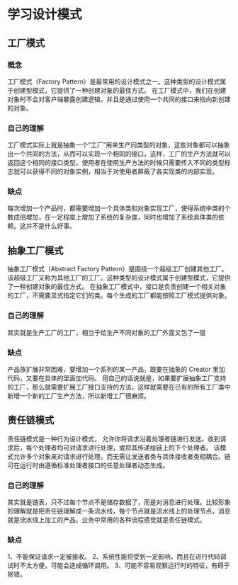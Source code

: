 # 学习设计模式

## 工厂模式
### 概念
工厂模式（Factory Pattern）是最常用的设计模式之一。这种类型的设计模式属于创建型模式，它提供了一种创建对象的最佳方式。
在工厂模式中，我们在创建对象时不会对客户端暴露创建逻辑，并且是通过使用一个共同的接口来指向新创建的对象。
### 自己的理解
工厂模式实际上就是抽象一个“工厂”用来生产同类型的对象，这些对象都可以抽象出一个共同的方法，从而可以实现一个相同的接口，这样，工厂的生产方法就可以返回这个相同的接口类型。使用者在使用生产方法的时候只需要传入不同的类型标志就可以获得不同的对象实例，相当于对使用者屏蔽了各实现类的内部实现。
### 缺点
每次增加一个产品时，都需要增加一个具体类和对象实现工厂，使得系统中类的个数成倍增加，在一定程度上增加了系统的复杂度，同时也增加了系统具体类的依赖。这并不是什么好事。

## 抽象工厂模式
抽象工厂模式（Abstract Factory Pattern）是围绕一个超级工厂创建其他工厂。该超级工厂又称为其他工厂的工厂。这种类型的设计模式属于创建型模式，它提供了一种创建对象的最佳方式。
在抽象工厂模式中，接口是负责创建一个相关对象的工厂，不需要显式指定它们的类。每个生成的工厂都能按照工厂模式提供对象。
### 自己的理解
其实就是生产工厂的工厂，相当于给生产不同对象的工厂外面又包了一层
### 缺点
产品族扩展非常困难，要增加一个系列的某一产品，既要在抽象的 Creator 里加代码，又要在具体的里面加代码。
用自己的话说就是，如果要扩展抽象工厂支持的工厂，那么就需要扩展工厂接口支持的方法，这样就需要在已有的所有工厂类中新增一个新的工厂生产方法，所以新增工厂很麻烦。

## 责任链模式
责任链模式是一种行为设计模式， 允许你将请求沿着处理者链进行发送。收到请求后，每个处理者均可对请求进行处理，或将其传递给链上的下个处理者。
该模式允许多个对象来对请求进行处理，而无需让发送者类与具体接收者类相耦合。链可在运行时由遵循标准处理者接口的任意处理者动态生成。
### 自己的理解
其实就是链表，只不过每个节点不是储存数据了，而是对消息进行处理。比较形象的理解就是把责任链理解成一条流水线，每个节点就是流水线上的处理节点，消息就是流水线上加工的产品。业务中常用的各种流程感觉就是责任链模式。
### 缺点
1、不能保证请求一定被接收。 2、系统性能将受到一定影响，而且在进行代码调试时不太方便，可能会造成循环调用。 3、可能不容易观察运行时的特征，有碍于除错。